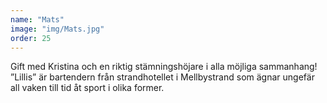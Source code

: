 ```yaml
---
name: "Mats"
image: "img/Mats.jpg"
order: 25
---
```

Gift med Kristina och en riktig stämningshöjare i alla möjliga sammanhang! ”Lillis” är bartendern från strandhotellet i Mellbystrand som ägnar ungefär all vaken till tid åt sport i olika former.
